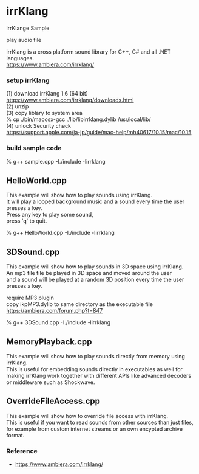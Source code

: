 irrKlang
===============

irrKlange Sample <br/>

play audio file <br/>

irrKlang is a cross platform sound library for C++, C# and all .NET languages. <br/>
https://www.ambiera.com/irrklang/ <br/>


###  setup irrKlang <br/>
(1) download irrKlang 1.6 (64 bit) <br/>
https://www.ambiera.com/irrklang/downloads.html <br/>
(2) unzip <br/>
(3) copy liblary to system area <br/>
% cp ./bin/macosx-gcc ./lib/libirrklang.dylib /usr/local/lib/ <br/>
(4) unlock Security check <br/>
https://support.apple.com/ja-jp/guide/mac-help/mh40617/10.15/mac/10.15 <br/>


### build sample code
% g++ sample.cpp -I./include -lirrklang

## HelloWorld.cpp <br/>
This example will show how to play sounds using irrKlang. <br/>
It will play a looped background music and a sound every
time the user presses a key. <br/>
Press any key to play some sound,  <br/>
press 'q' to quit.  <br/>

% g++ HelloWorld.cpp -I./include -lirrklang

## 3DSound.cpp <br/>
This example will show how to play sounds in 3D space using irrKlang. <br/>
An mp3 file file be played in 3D space and moved around the user  <br/>
and a sound will be played at a random 3D position every time 
the user presses a key. <br/>

require MP3 plugin <br/>
copy ikpMP3.dylib to same directory as the executable file <br/>
https://ambiera.com/forum.php?t=847<br/>

% g++ 3DSound.cpp -I./include -lirrklang

## MemoryPlayback.cpp <br/>
This example will show how to play sounds directly from memory using irrKlang. <br/>
This is useful for embedding sounds directly in executables as well for making irrKlang work together with different APIs like advanced decoders or middleware such as Shockwave. <br/>

## OverrideFileAccess.cpp <br/>
This example will show how to override file access with irrKlang. <br/>
This is useful if you want to read sounds from other sources than
just files,  <br/>
for example from custom internet streams or 
an own encypted archive format. <br/>

### Reference <br/>
- https://www.ambiera.com/irrklang/

